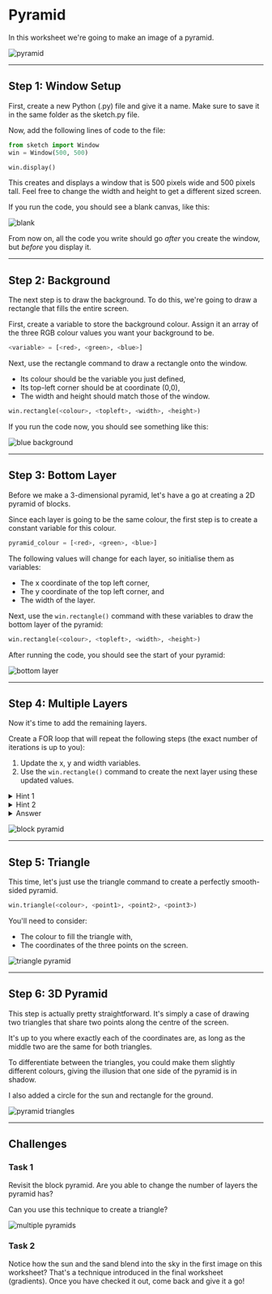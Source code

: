 # Pyramid

In this worksheet we're going to make an image of a pyramid.

![pyramid](../.data/pyramid4.JPEG)


---

## Step 1: Window Setup

First, create a new Python (.py) file and give it a name.
Make sure to save it in the same folder as the sketch.py file.

Now, add the following lines of code to the file:

```python
from sketch import Window
win = Window(500, 500)

win.display()
```

This creates and displays a window that is 500 pixels wide and 500 pixels tall.
Feel free to change the width and height to get a different sized screen.

If you run the code, you should see a blank canvas, like this:

![blank](../.data/blank_window.png)

From now on, all the code you write should go _after_ you create the window, but _before_ you display it.


---

## Step 2: Background

The next step is to draw the background. To do this, we're going to draw a rectangle that fills the entire screen.

First, create a variable to store the background colour.
Assign it an array of the three RGB colour values you want your background to be.

```python
<variable> = [<red>, <green>, <blue>]
```

Next, use the rectangle command to draw a rectangle onto the window.
* Its colour should be the variable you just defined,
* Its top-left corner should be at coordinate (0,0),
* The width and height should match those of the window.

```python
win.rectangle(<colour>, <topleft>, <width>, <height>)
```

If you run the code now, you should see something like this:

![blue background](../.data/blue_window.png)


---

## Step 3: Bottom Layer

Before we make a 3-dimensional pyramid, let's have a go at creating a 2D pyramid of blocks.

Since each layer is going to be the same colour, the first step is to create a constant variable for this colour.

```python
pyramid_colour = [<red>, <green>, <blue>]
```


The following values will change for each layer, so initialise them as variables:
* The x coordinate of the top left corner,
* The y coordinate of the top left corner, and
* The width of the layer.

Next, use the `win.rectangle()` command with these variables to draw the bottom layer of the pyramid:
```python
win.rectangle(<colour>, <topleft>, <width>, <height>)
```

After running the code, you should see the start of your pyramid:

![bottom layer](../.data/pyramid_bottom.JPEG)

---

## Step 4: Multiple Layers

Now it's time to add the remaining layers.

Create a FOR loop that will repeat the following steps (the exact number of iterations is up to you):

1. Update the x, y and width variables.
2. Use the `win.rectangle()` command to create the next layer using these updated values.

<details>
    <summary>Hint 1</summary>

How much do you need to subtract from the y value each time?
(It should be a constant difference)
</details>

<details>
    <summary>Hint 2</summary>

How much do you need to add to the x coordinate each time?
And how much does the width decrease by?

The values in the diagram are just examples but hopefully help to visualise the answer:

![pyramid layers](../.data/pyramid_layers.jpg)
</details>

<details>
    <summary>Answer</summary>

```python
pyramid_colour = [250, 200, 50]
x = 70
y = 460
width = 360
win.rectangle(pyramid_colour, [x, y], width, 40)
for i in range(5):
    y = y - 40
    x = x + 30
    width = width - 60
    win.rectangle(pyramid_colour, [x, y], width, 40)
```
</details>

![block pyramid](../.data/pyramid1.JPEG)

---

## Step 5: Triangle

This time, let's just use the triangle command to create a perfectly smooth-sided pyramid.

```python
win.triangle(<colour>, <point1>, <point2>, <point3>)
```

You'll need to consider:
* The colour to fill the triangle with,
* The coordinates of the three points on the screen.

![triangle pyramid](../.data/pyramid2.JPEG)


---

## Step 6: 3D Pyramid

This step is actually pretty straightforward.
It's simply a case of drawing two triangles that share two points along the centre of the screen.

It's up to you where exactly each of the coordinates are, as long as the middle two are the same for both triangles.

To differentiate between the triangles, you could make them slightly different colours, 
giving the illusion that one side of the pyramid is in shadow.

I also added a circle for the sun and rectangle for the ground.

![pyramid triangles](../.data/pyramid_triangles.jpg)


---

## Challenges

### Task 1

Revisit the block pyramid.
Are you able to change the number of layers the pyramid has?

Can you use this technique to create a triangle?

![multiple pyramids](../.data/pyramids_multiple.jpg)

### Task 2

Notice how the sun and the sand blend into the sky in the first image on this worksheet?
That's a technique introduced in the final worksheet (gradients).
Once you have checked it out, come back and give it a go!
